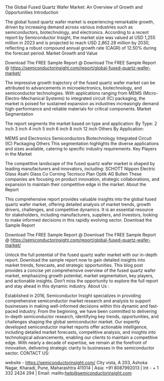 The Global Fused Quartz Wafer Market: An Overview of Growth and Opportunities
Introduction

The global fused quartz wafer market is experiencing remarkable growth, driven by increasing demand across various industries such as semiconductors, biotechnology, and electronics. According to a recent report by Semiconductor Insight, the market size was valued at USD 1,255 million in 2023 and is projected to reach USD 2,862.28 million by 2030, reflecting a robust compound annual growth rate (CAGR) of 12.50% during the forecast period.
Market Growth and Value

Download The FREE Sample Report @ Download The FREE Sample Report @ https://semiconductorinsight.com/report/global-fused-quartz-wafer-market/

The impressive growth trajectory of the fused quartz wafer market can be attributed to advancements in microelectronics, biotechnology, and semiconductor technologies. With applications ranging from MEMS (Micro-Electro-Mechanical Systems) to integrated circuit (IC) packaging, the market is poised for sustained expansion as industries increasingly demand high-performance and reliable materials for critical components.
Market Segmentation


The report segments the market based on type and application:
By Type:
2 inch
3 inch
4 inch
5 inch
6 inch
8 inch
12 inch
Others
By Application:

MEMS and Electronics
Semiconductors
Biotechnology
Integrated Circuit (IC) Packaging
Others
This segmentation highlights the diverse applications and sizes available, catering to specific industry requirements.
Key Players in the Market

The competitive landscape of the fused quartz wafer market is shaped by leading manufacturers and innovators, including:
SCHOTT
Nippon Electric Glass
Asahi Glass Co
Corning
Tecnisco
Plan Optik AG
Bullen
These companies are focusing on product innovation, strategic collaborations, and expansion to maintain their competitive edge in the market.
About the Report

This comprehensive report provides valuable insights into the global fused quartz wafer market, offering detailed analysis of market trends, growth drivers, challenges, and competitive dynamics. It is an essential resource for stakeholders, including manufacturers, suppliers, and investors, looking to make informed decisions in this rapidly evolving sector.
Download the Sample Report

Download The FREE Sample Report @ Download The FREE Sample Report @ https://semiconductorinsight.com/report/global-fused-quartz-wafer-market/

Unlock the full potential of the fused quartz wafer market with our in-depth report. Download the sample report now to gain detailed insights into market trends, forecasts, and strategic opportunities.
This blog post provides a concise yet comprehensive overview of the fused quartz wafer market, emphasizing growth potential, market segmentation, key players, and actionable insights. Don’t miss the opportunity to explore the full report and stay ahead in this dynamic industry.
About Us : 

Established in 2016, Semiconductor Insight specializes in providing comprehensive semiconductor market research and analysis to support businesses in making well-informed decisions within this dynamic and fast-paced industry. From the beginning, we have been committed to delivering in-depth semiconductor research, identifying key trends, opportunities, and challenges shaping the global semiconductor market. Our expertly developed semiconductor market reports offer actionable intelligence, including detailed market forecasts, competitive analysis, and insights into technological advancements, enabling our clients to maintain a competitive edge. With nearly a decade of expertise, we remain at the forefront of innovation, delivering strategic clarity to businesses in the semiconductor sector.
CONTACT US:

website - https://semiconductorinsight.com/
City vista, A 203, Ashoka Nagar, Kharadi, Pune, Maharashtra 411014 
| Asia: +91 8087992013 
| Int - + 1 332 2424 294 
| Email: mailto:help@semiconductorinsight.com

